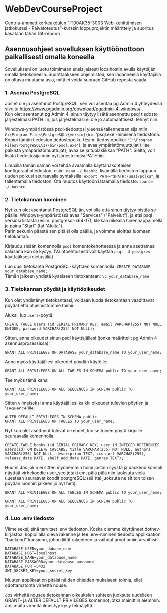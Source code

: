 # WebDevCourseProject
Centria-ammattikorkeakoulun "IT00AK35-3003 Web-kehittämisen jatkokurssi - Päivätoteutus"-kurssin loppuprojektin määrittely ja suoritus kasataan tähän Git-repoon

## Asennusohjeet sovelluksen käyttöönottoon paikallisesti omalla koneella
Sovellukseni on luotu toimimaan ensisijaisesti localhostin avulla käyttäjän omalla tietokoneella. Suorittaakseen ohjelmistoa, sen ladanneella käyttäjällä on oltava muutama asia, mitä ei voida suoraan GitHub reposta saada.

### 1. Asenna PostgreSQL
Jos et ole jo asentanut PostgreSQL, sen voi asentaa pg Admin 4 yhteydessä sivulta https://www.pgadmin.org/download/pgadmin-4-windows/ .  
Kun olet asentanut pg Admin 4, sinun täytyy lisätä asennettu psql tiedosto järjestelmäsi PATH:iin, jos järjestelmäsi ei ole jo automaattisesti tehnyt niin. 

Windows-ympäristössä psql-tiedostosi yleensä tallennetaan sijaintiin `C:\Program Files\PostgreSQL\{versio}\bin` 'psql.exe'-nimisenä tiedostona.  Kopioi tämän tiedoston tiedostopolku (Esim. tiedostopolku: `"C:\Program Files\PostgreSQL\17\bin\psql.exe"`), ja avaa ympäristömuuttujat (Hae palkista ymäpäristömuuttujat), avaa se ja tuplaklikkaa "PATH". Sieltä, voit lisätä tiedostosijainnin nyt järjestelmäsi PATH:iin.

Linuxilla tämän saman voi tehdä avaamalla käyttähäkohtaisen konfiguraatiotiedoston, esim. `nano ~/.bashrc`, lisämällä tiedoston loppuun uuden polkusi seuraavalla syntaksilla: `export PATH="$PATH:/uusi/polku"`, ja tallentamalla tiedoston. Ota muutos käyttöön lataamalla tiedosto: `source ~/.bashrc`.

### 2. Tietokannan luominen
Nyt kun olet asentanut PostgreSQL:än, voi olla että sinun täytyy pistää se päälle. Windows-ympäristössä avaa "Services" ("Palvelut"), ja etsi psql versiosi listasta (esim. postgresql-x64-17), klikkaa oikealla hiirennäppäimellä ja paina "Start" (tai "Aloita").  
Parin sekunin päästä sen pitäisi olla päällä, ja voimme aloittaa luomaan tietokantaa. 

Kirjaudu sisään komennolla `psql` komentokehotteessa ja anna asettamasi salasana kun se kysyy. (Vaihtoehtoisesti voit käyttää `psql -U postgres` käyttääksesi oletustiliä)  

Luo uusi tietokanta PostgreSQL-käyttäen komennolla: `CREATE DATABASE your_database_name;`  
Tämän jälkeen yhdistä kyseiseen tietokantaan: `\c your_database_name`  

### 3. Tietokannan pöydät ja käyttöoikeudet
Kun olet yhdistänyt tietokantaasi, voidaan luoda tietokantaan vaadittavat pöydät että ohjelmistomme toimii.

Aluksi, luo `users`-pöytä: 
```
CREATE TABLE users (id SERIAL PRIMARY KEY, email VARCHAR(255) NOT NULL UNIQUE, password VARCHAR(255) NOT NULL);
```  
Sitten, anna oikeudet sinun psql käyttäjällesi (jonka määrittelit pg Admin 4 asennusprosessissa): 
```
GRANT ALL PRIVILEGES ON DATABASE your_database_name TO your_user_name;
```  
Anna myös käyttäjällesi oikeudet pöydän käytölle: 
```
GRANT ALL PRIVILEGES ON ALL TABLES IN SCHEMA public TO your_user_name;
```  
Tee myös tämä kans: 
```
GRANT ALL PRIVILEGES ON ALL SEQUENCES IN SCHEMA public TO your_user_name;
```
Sitten viimeiseksi anna käyttäjällesi kaikki oikeudet tulevien pöytien ja 'sequence'ille: 
```
ALTER DEFAULT PRIVILEGES IN SCHEMA public
GRANT ALL PRIVILEGES ON TABLES TO your_user_name;
```


Nyt kun olet asettanut tulevat oikeudet, luo se toinen pöytä kirjoille seuraavalla komennolla:
```
CREATE TABLE books (id SERIAL PRIMARY KEY, user_id INTEGER REFERENCES users(id) ON DELETE CASCADE, title VARCHAR(255) NOT NULL, authors VARCHAR(255) NOT NULL, description TEXT, icon_url VARCHAR(255), release_date DATE, shelf_add_date DATE, genres TEXT);
```

Huom! Jos jokin ei sitten myöhemmin toimi jostain syystä ja backend konsoli näyttää virhekoodie user_seq jotaki emt pälä pälä niin juoksuta vielä uuestaan seuraavat koodit postgreSQL:ssä (tai juoksuta ne sit ton toisen pöydän luonnin jälkeen jo nyt heti):
```
GRANT ALL PRIVILEGES ON ALL TABLES IN SCHEMA public TO your_user_name;
```
```
GRANT ALL PRIVILEGES ON ALL SEQUENCES IN SCHEMA public TO your_user_name;
```

### 4. Luo .env tiedosto
Viimeiseksi, sinä tarvitset .env tiedoston. Koska olemme käyttäneet dotnev-kirjastoa, kopioi alla oleva rakenne ja tee .env-niminen tiedosto applikaation "backend" kansioon, johon liität rakenteen ja vaihdat arvot omiin arvoihisi:

```
DATABASE_USER=your_dabase_user
DATABASE_HOST=localhost
DATABASE_NAME=your_database_name
DATABASE_PASSWORD=your_database_password
DATABASE_PORT=5432
JWT_SECRET_KEY=your_secret_key
```

Muuten applikaation pitäisi näiden ohjeiden mukaisesti toimia, ellei odottamatonta virhettä nouse.

Jos virheitä nousee tietokannan oikeuksien suhteen juoksuta uudelleen GRANT- ja ALTER DEFAULT PRIVILEGES komennot jotka mainittiin aiemmin.  Jos muita virheitä ilmestyy kysy tekoälyltä.
